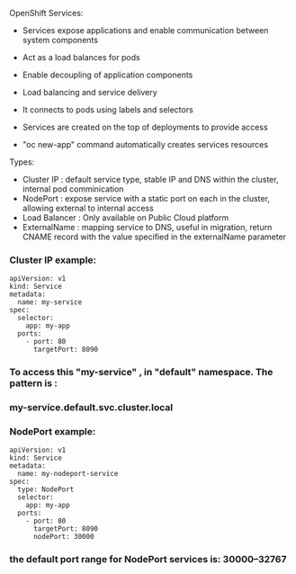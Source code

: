 
OpenShift Services:
  - Services expose applications and enable communication between system components
  - Act as a load balances for pods
  - Enable decoupling of application components
  - Load balancing and service delivery

  - It connects to pods using labels and selectors
  - Services are created on the top of deployments to provide access
  - "oc new-app" command automatically creates services resources

Types:
  - Cluster IP : default service type, stable IP and DNS within the cluster, internal pod comminication
  - NodePort : expose service with a static port on each in the cluster, allowing external to internal access
  - Load Balancer : Only available on Public Cloud platform
  - ExternalName : mapping service to DNS, useful in migration, return CNAME record with the value specified in the externalName parameter 

    
### Cluster IP example:

    apiVersion: v1
    kind: Service
    metadata: 
      name: my-service
    spec:
      selector:
        app: my-app
      ports:
        - port: 80
          targetPort: 8090
        
### To access this "my-service" , in "default" namespace. The pattern is :
### my-service.default.svc.cluster.local


### NodePort example:

    apiVersion: v1
    kind: Service
    metadata:
      name: my-nodeport-service
    spec:
      type: NodePort
      selector:
        app: my-app
      ports:
        - port: 80
          targetPort: 8090
          nodePort: 30000
### the default port range for NodePort services is: 30000–32767

